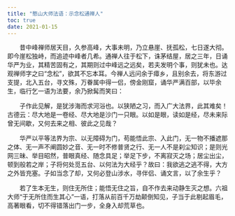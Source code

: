 ```yaml
---
title: "憨山大师法语：示念松通禅人"
toc: true
date: 2021-01-15
---
```



　　昔中峰禅师居天目，久参高峰，大事未明，乃立悬崖、抚孤松，七日遂大彻。即今崖松独峙，而追迹中峰者几希。通禅人往于松下，诛茅结屋，居之三年，日诵华严为业，其精苦固有之，其期则过中峰远之远矣，若夫发明个事，则犹未也。达观禅师字之曰“念松”，欲其不忘本耳。今禅人远问余于瘴乡，且别余去，将东游过支提，北入五台，寻文殊，万眷属中得一侣，傍金刚窟，诵华严满百部，以毕余生，临行乞一语为法要，余乃掀髯而笑曰：

　　子作此见解，是犹涉海而求河浴也。以狭陋之习，而入广大法界，此其难矣！古德云：尽大地是一卷经、尽大地是沙门一只眼。以如是眼，读如是经，尽未来际曾无间歇，又何去来之相、彼此之见哉？

　　华严以平等法界为宗、以无障碍为门，苟能悟此宗、入此门，无一物不播遮那之体、无一声不阐圆妙之音、无一时不修普贤之行、无一人不是刹尘知识；是则光网三昧、举目昭然，普眼真经、随念具足；举足下步，不离寂灭之场；居尘出尘，顿到般若之岸；子将何处觅五台、以何法为大经乎？故曰：我欲逃之逃不得，大方之外皆充塞。子如当念了却，又何必登山涉水，寻伴侣、诵文言，以了余生乎？

　　若了生本无生，则住无所住；能悟无住之旨，自不作去来动静生灭之想。六祖大师“于无所住而生其心”一语，打落从前百千万劫颠倒知见，子当于此剔起眉毛，高著眼看，切不得错落出门一步，全身入却荒草也。

